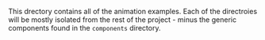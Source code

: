 This drectory contains all of the animation examples. Each of the directroies will be mostly isolated from the rest of the project - minus the generic components found in the `components` directory.
